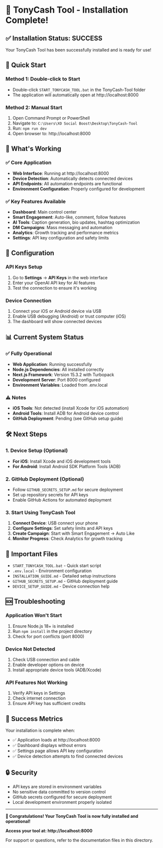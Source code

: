 # 🎉 TonyCash Tool - Installation Complete!

## ✅ Installation Status: SUCCESS

Your TonyCash Tool has been successfully installed and is ready for use!

## 🚀 Quick Start

### Method 1: Double-click to Start
- Double-click `START_TONYCASH_TOOL.bat` in the TonyCash-Tool folder
- The application will automatically open at http://localhost:8000

### Method 2: Manual Start
1. Open Command Prompt or PowerShell
2. Navigate to: `C:\Users\XO Social Boost\Desktop\TonyCash-Tool`
3. Run: `npm run dev`
4. Open browser to: http://localhost:8000

## 📱 What's Working

### ✅ Core Application
- **Web Interface**: Running at http://localhost:8000
- **Device Detection**: Automatically detects connected devices
- **API Endpoints**: All automation endpoints are functional
- **Environment Configuration**: Properly configured for development

### ✅ Key Features Available
- **Dashboard**: Main control center
- **Smart Engagement**: Auto-like, comment, follow features
- **AI Tools**: Caption generation, bio updates, hashtag optimization
- **DM Campaigns**: Mass messaging and automation
- **Analytics**: Growth tracking and performance metrics
- **Settings**: API key configuration and safety limits

## 🔧 Configuration

### API Keys Setup
1. Go to **Settings** → **API Keys** in the web interface
2. Enter your OpenAI API key for AI features
3. Test the connection to ensure it's working

### Device Connection
1. Connect your iOS or Android device via USB
2. Enable USB debugging (Android) or trust computer (iOS)
3. The dashboard will show connected devices

## 📊 Current System Status

### ✅ Fully Operational
- **Web Application**: Running successfully
- **Node.js Dependencies**: All installed correctly
- **Next.js Framework**: Version 15.3.2 with Turbopack
- **Development Server**: Port 8000 configured
- **Environment Variables**: Loaded from .env.local

### ⚠️ Notes
- **iOS Tools**: Not detected (install Xcode for iOS automation)
- **Android Tools**: Install ADB for Android device control
- **GitHub Deployment**: Pending (see GitHub setup guide)

## 🛠️ Next Steps

### 1. Device Setup (Optional)
- **For iOS**: Install Xcode and iOS development tools
- **For Android**: Install Android SDK Platform Tools (ADB)

### 2. GitHub Deployment (Optional)
- Follow `GITHUB_SECRETS_SETUP.md` for secure deployment
- Set up repository secrets for API keys
- Enable GitHub Actions for automated deployment

### 3. Start Using TonyCash Tool
1. **Connect Device**: USB connect your phone
2. **Configure Settings**: Set safety limits and API keys
3. **Create Campaign**: Start with Smart Engagement → Auto Like
4. **Monitor Progress**: Check Analytics for growth tracking

## 📁 Important Files

- `START_TONYCASH_TOOL.bat` - Quick start script
- `.env.local` - Environment configuration
- `INSTALLATION_GUIDE.md` - Detailed setup instructions
- `GITHUB_SECRETS_SETUP.md` - GitHub deployment guide
- `DEVICE_SETUP_GUIDE.md` - Device connection help

## 🆘 Troubleshooting

### Application Won't Start
1. Ensure Node.js 18+ is installed
2. Run `npm install` in the project directory
3. Check for port conflicts (port 8000)

### Device Not Detected
1. Check USB connection and cable
2. Enable developer options on device
3. Install appropriate device tools (ADB/Xcode)

### API Features Not Working
1. Verify API keys in Settings
2. Check internet connection
3. Ensure API key has sufficient credits

## 🎯 Success Metrics

Your installation is complete when:
- ✅ Application loads at http://localhost:8000
- ✅ Dashboard displays without errors
- ✅ Settings page allows API key configuration
- ✅ Device detection attempts to find connected devices

## 🔒 Security

- API keys are stored in environment variables
- No sensitive data committed to version control
- GitHub secrets configured for secure deployment
- Local development environment properly isolated

---

**🎉 Congratulations! Your TonyCash Tool is now fully installed and operational!**

**Access your tool at: http://localhost:8000**

For support or questions, refer to the documentation files in this directory.
